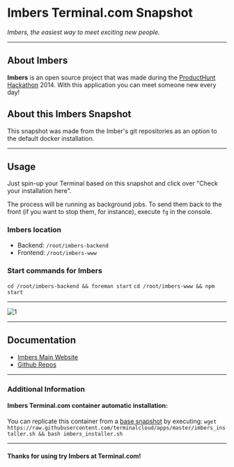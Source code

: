 # **Imbers** Terminal.com Snapshot
*Imbers, the easiest way to meet exciting new people.*

---

## About Imbers
**Imbers** is an open source project that was made during the [ProductHunt Hackathon](http://www.producthunt.com/) 2014.
With this application you can meet someone new every day!

## About this Imbers Snapshot
This snapshot was made from the Imber's git repositories as an option to the default docker installation.


---

## Usage

Just spin-up your Terminal based on this snapshot and click over "Check your installation here".

The process will be running as background jobs. To send them back to the front (if you want to stop them, for instance), execute `fg` in the console. 


### Imbers location 

- Backend: `/root/imbers-backend`
- Frontend: `/root/imbers-www`

### Start commands for Imbers
`cd /root/imbers-backend && foreman start`
`cd /root/imbers-www && npm start`

---

![1](http://www.imbers.com/img/header_screen.png)  

---

## Documentation
- [Imbers Main Website](http://www.imbers.com/)
- [Github Repos](https://github.com/52unicorns/)

---

### Additional Information

#### Imbers Terminal.com container automatic installation:
You can replicate this container from a [base snapshot](https://www.terminal.com/tiny/FzpHiTXG1K) by executing:
`wget https://raw.githubusercontent.com/terminalcloud/apps/master/imbers_installer.sh && bash imbers_installer.sh`

---

#### Thanks for using try Imbers at Terminal.com!